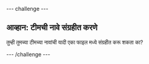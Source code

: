 \--- challenge \---

## आव्हान: टीमची नावे संग्रहीत करणे

तुम्ही तुमच्या टीमच्या नावांची यादी एका फाइल मध्ये संग्रहीत करू शकता का?

\--- /challenge \---